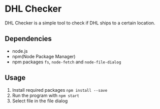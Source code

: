 # DHL Checker

DHL Checker is a simple tool to check if DHL ships to a certain location.

## Dependencies
* node.js
* npm(Node Package Manager)
* npm packages `fs`, `node-fetch` and `node-file-dialog`

## Usage
1. Install required packages
    ```npm install --save```
2. Run the program with `npm start`
3. Select file in the file dialog